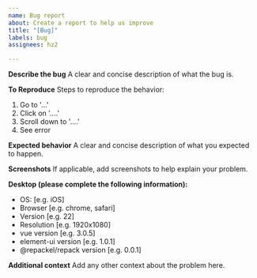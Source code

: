 ```yaml
---
name: Bug report
about: Create a report to help us improve
title: "[Bug]"
labels: bug
assignees: hz2

---
```


**Describe the bug**
A clear and concise description of what the bug is.

**To Reproduce**
Steps to reproduce the behavior:
1. Go to '...'
2. Click on '....'
3. Scroll down to '....'
4. See error

**Expected behavior**
A clear and concise description of what you expected to happen.

**Screenshots**
If applicable, add screenshots to help explain your problem.

**Desktop (please complete the following information):**
 - OS: [e.g. iOS]
 - Browser [e.g. chrome, safari]
 - Version [e.g. 22] 
 - Resolution [e.g. 1920x1080]
 - vue version [e.g. 3.0.5]
 - element-ui version [e.g. 1.0.1]
 - @repackel/repack version [e.g. 0.0.1]

**Additional context**
Add any other context about the problem here.
